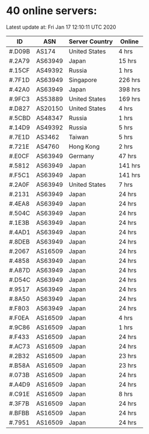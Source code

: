 # 40 online servers:

Latest update at: Fri Jan 17 12:10:11 UTC 2020

| ID | ASN | Server Country | Online |
| -- | --- | -------------- | ------ |
| #.D09B | AS174 | United States | 4 hrs |
| #.2A79 | AS63949 | Japan | 15 hrs |
| #.15CF | AS49392 | Russia | 1 hrs |
| #.7F1D | AS63949 | Singapore | 226 hrs |
| #.42A0 | AS63949 | Japan | 398 hrs |
| #.9FC3 | AS53889 | United States | 169 hrs |
| #.D827 | AS20150 | United States | 4 hrs |
| #.5CBD | AS48347 | Russia | 1 hrs |
| #.14D9 | AS49392 | Russia | 5 hrs |
| #.7E1D | AS3462 | Taiwan | 5 hrs |
| #.721E | AS4760 | Hong Kong | 2 hrs |
| #.E0CF | AS63949 | Germany | 47 hrs |
| #.5812 | AS63949 | Japan | 141 hrs |
| #.F5C1 | AS63949 | Japan | 141 hrs |
| #.2A0F | AS63949 | United States | 7 hrs |
| #.2131 | AS63949 | Japan | 24 hrs |
| #.4EA8 | AS63949 | Japan | 24 hrs |
| #.504C | AS63949 | Japan | 24 hrs |
| #.1E3B | AS63949 | Japan | 24 hrs |
| #.4AD1 | AS63949 | Japan | 24 hrs |
| #.8DEB | AS63949 | Japan | 24 hrs |
| #.2067 | AS16509 | Japan | 24 hrs |
| #.4858 | AS63949 | Japan | 24 hrs |
| #.A87D | AS63949 | Japan | 24 hrs |
| #.D54C | AS63949 | Japan | 24 hrs |
| #.9517 | AS63949 | Japan | 24 hrs |
| #.8A50 | AS63949 | Japan | 24 hrs |
| #.F803 | AS63949 | Japan | 24 hrs |
| #.F0EA | AS16509 | Japan | 4 hrs |
| #.9C86 | AS16509 | Japan | 1 hrs |
| #.F433 | AS16509 | Japan | 24 hrs |
| #.AC73 | AS16509 | Japan | 24 hrs |
| #.2B32 | AS16509 | Japan | 23 hrs |
| #.B58A | AS16509 | Japan | 23 hrs |
| #.073B | AS16509 | Japan | 24 hrs |
| #.A4D9 | AS16509 | Japan | 24 hrs |
| #.C91E | AS16509 | Japan | 8 hrs |
| #.3F7B | AS16509 | Japan | 24 hrs |
| #.BFBB | AS16509 | Japan | 24 hrs |
| #.7951 | AS16509 | Japan | 24 hrs |

